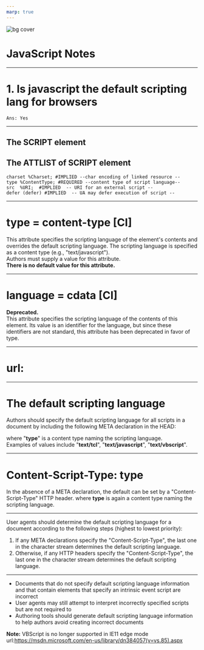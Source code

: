 ```yaml
---
marp: true
---
```

<!-- backgroundColor: yellow -->
<!-- backgroundImage: "url(imgs/bg_light8.jpeg)" -->
<!-- _color: yellow -->
![bg cover](../imgs/Space.jpeg)
# JavaScript Notes <!-- fit -->  

---
# 1. Is javascript the default scripting lang for browsers <!-- fit -->  
	Ans: Yes  
---
## The SCRIPT element  
<!ELEMENT SCRIPT - - %Script;          -- script statements -->  

## The ATTLIST of SCRIPT element  

    charset %Charset; #IMPLIED --char encoding of linked resource --  
    type %ContentType; #REQUIRED --content type of script language--  
    src  %URI;  #IMPLIED  -- URI for an external script --  
    defer (defer) #IMPLIED  -- UA may defer execution of script --  


---
# type = content-type [CI]
This attribute specifies the scripting language of the element's contents and overrides the default scripting language. 
The scripting language is specified as a content type (e.g., "text/javascript").  
Authors must supply a value for this attribute.  
**There is no default value for this attribute.**

---
# language = cdata [CI]
**Deprecated.**  
This attribute specifies the scripting language of the contents of this element. 
Its value is an identifier for the language, but since these identifiers are not standard, this attribute has been deprecated in favor of type.

---
# url:

---
# The default scripting language  	
Authors should specify the default scripting language for all scripts in a document by including the following META declaration in the HEAD:

**<META http-equiv="Content-Script-Type" content="type">**  

where "**type**" is a content type naming the scripting language.  
Examples of values include "**text/tcl**", "**text/javascript**", "**text/vbscript**".

---
# Content-Script-Type: type
In the absence of a META declaration, the default can be set by a "Content-Script-Type" HTTP header.
where **type** is again a content type naming the scripting language.

---
User agents should determine the default scripting language for a document according to the following steps (highest to lowest priority):
1. If any META declarations specify the "Content-Script-Type", the last one in the character stream determines the default scripting language.
2. Otherwise, if any HTTP headers specify the "Content-Script-Type", the last one in the character stream determines the default scripting language.

---
- Documents that do not specify default scripting language information and that contain elements that specify an intrinsic event script are incorrect 
- User agents may still attempt to interpret incorrectly specified scripts but are not required to 
- Authoring tools should generate default scripting language information to help authors avoid creating incorrect documents

**Note:** VBScript is no longer supported in IE11 edge mode
url:https://msdn.microsoft.com/en-us/library/dn384057(v=vs.85).aspx
